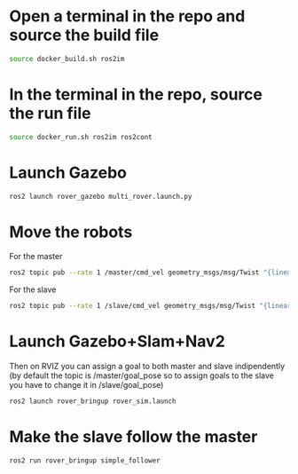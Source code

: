 
# Open a terminal in the repo and source the build file
```sh
source docker_build.sh ros2im
```

# In the terminal in the repo, source the run file
```sh
source docker_run.sh ros2im ros2cont
```
# Launch Gazebo
```sh
ros2 launch rover_gazebo multi_rover.launch.py
```
# Move the robots
For the master
```sh
ros2 topic pub --rate 1 /master/cmd_vel geometry_msgs/msg/Twist "{linear: {x: -2.0, y: 0.0, z: 0.0}}"
```
For the slave
```sh
ros2 topic pub --rate 1 /slave/cmd_vel geometry_msgs/msg/Twist "{linear: {x: -2.0, y: 0.0, z: 0.0}}"
```
# Launch Gazebo+Slam+Nav2
Then on RVIZ you can assign a goal to both master and slave indipendently (by default the topic is /master/goal_pose so to assign goals to the slave you have to change it in /slave/goal_pose)
```sh
ros2 launch rover_bringup rover_sim.launch
```

# Make the slave follow the master

```sh
ros2 run rover_bringup simple_follower
```



